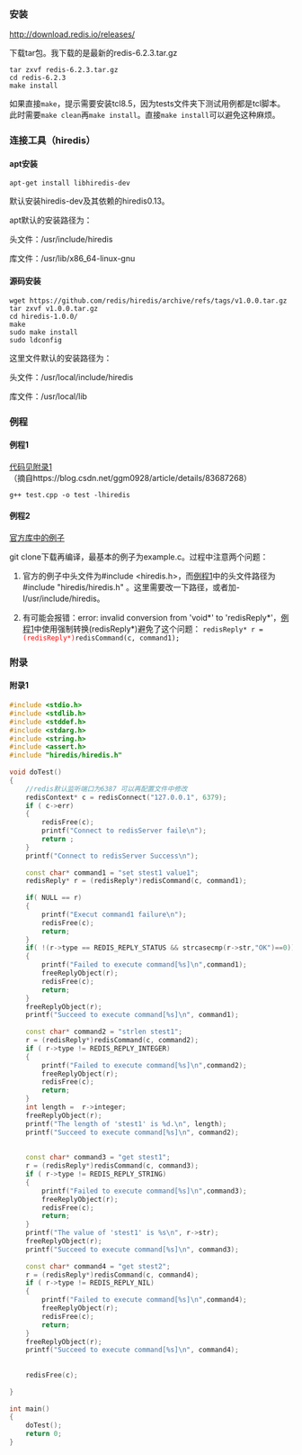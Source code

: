 ### 安装

http://download.redis.io/releases/

下载tar包。我下载的是最新的redis-6.2.3.tar.gz

```shell
tar zxvf redis-6.2.3.tar.gz
cd redis-6.2.3
make install
```

如果直接`make`，提示需要安装tcl8.5，因为tests文件夹下测试用例都是tcl脚本。此时需要`make clean`再`make install`。直接`make install`可以避免这种麻烦。

### 连接工具（hiredis）

#### apt安装

`apt-get install libhiredis-dev`

默认安装hiredis-dev及其依赖的hiredis0.13。

apt默认的安装路径为：

头文件：/usr/include/hiredis

库文件：/usr/lib/x86_64-linux-gnu

#### 源码安装

```shell
wget https://github.com/redis/hiredis/archive/refs/tags/v1.0.0.tar.gz
tar zxvf v1.0.0.tar.gz
cd hiredis-1.0.0/
make
sudo make install
sudo ldconfig
```

这里文件默认的安装路径为：

头文件：/usr/local/include/hiredis

库文件：/usr/local/lib

### 例程

#### 例程1

[代码见附录1](#附录1)（摘自https://blog.csdn.net/ggm0928/article/details/83687268）

`g++ test.cpp -o test -lhiredis`

#### 例程2

[官方库中的例子](https://github.com/redis/hiredis)

git clone下载再编译，最基本的例子为example.c。过程中注意两个问题：

1. 官方的例子中头文件为\#include <hiredis.h>，而[例程1](#附录1)中的头文件路径为#include "hiredis/hiredis.h" 。这里需要改一下路径，或者加-I/usr/include/hiredis。

2. 有可能会报错：error: invalid conversion from 'void*' to 'redisReply*'，[例程1](#附录1)中使用强制转换(redisReply\*)避免了这个问题：
   <code>redisReply* r = <font color=red>(redisReply*)</font>redisCommand(c, command1); </code>


### 附录

#### 附录1

```c++
#include <stdio.h>  
#include <stdlib.h>  
#include <stddef.h>  
#include <stdarg.h>  
#include <string.h>  
#include <assert.h>  
#include "hiredis/hiredis.h"  
 
void doTest()  
{  
    //redis默认监听端口为6387 可以再配置文件中修改  
    redisContext* c = redisConnect("127.0.0.1", 6379);  
    if ( c->err)  
    {  
        redisFree(c);  
        printf("Connect to redisServer faile\n");  
        return ;  
    }  
    printf("Connect to redisServer Success\n");  
      
    const char* command1 = "set stest1 value1";  
    redisReply* r = (redisReply*)redisCommand(c, command1);  
      
    if( NULL == r)  
    {  
        printf("Execut command1 failure\n");  
        redisFree(c);  
        return;  
    }  
    if( !(r->type == REDIS_REPLY_STATUS && strcasecmp(r->str,"OK")==0))  
    {  
        printf("Failed to execute command[%s]\n",command1);  
        freeReplyObject(r);  
        redisFree(c);  
        return;  
    }     
    freeReplyObject(r);  
    printf("Succeed to execute command[%s]\n", command1);  
      
    const char* command2 = "strlen stest1";  
    r = (redisReply*)redisCommand(c, command2);  
    if ( r->type != REDIS_REPLY_INTEGER)  
    {  
        printf("Failed to execute command[%s]\n",command2);  
        freeReplyObject(r);  
        redisFree(c);  
        return;  
    }  
    int length =  r->integer;  
    freeReplyObject(r);  
    printf("The length of 'stest1' is %d.\n", length);  
    printf("Succeed to execute command[%s]\n", command2);  
      
      
    const char* command3 = "get stest1";  
    r = (redisReply*)redisCommand(c, command3);  
    if ( r->type != REDIS_REPLY_STRING)  
    {  
        printf("Failed to execute command[%s]\n",command3);  
        freeReplyObject(r);  
        redisFree(c);  
        return;  
    }  
    printf("The value of 'stest1' is %s\n", r->str);  
    freeReplyObject(r);  
    printf("Succeed to execute command[%s]\n", command3);  
      
    const char* command4 = "get stest2";  
    r = (redisReply*)redisCommand(c, command4);  
    if ( r->type != REDIS_REPLY_NIL)  
    {  
        printf("Failed to execute command[%s]\n",command4);  
        freeReplyObject(r);  
        redisFree(c);  
        return;  
    }  
    freeReplyObject(r);  
    printf("Succeed to execute command[%s]\n", command4);     
      
      
    redisFree(c);  
      
}  
 
int main()  
{  
    doTest();  
    return 0;  
} 
```






